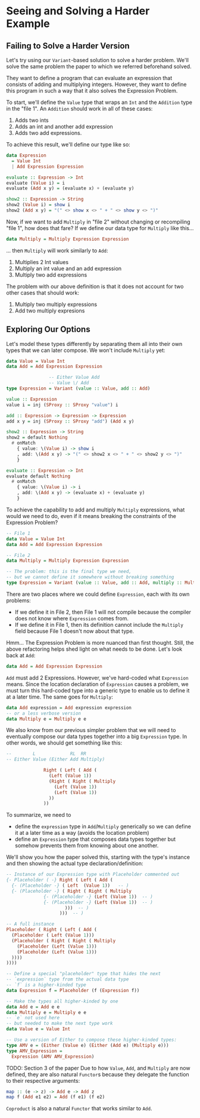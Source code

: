 # Seeing and Solving a Harder Example

## Failing to Solve a Harder Version

Let's try using our `Variant`-based solution to solve a harder problem. We'll solve the same problem the paper to which we referred beforehand solved.

They want to define a program that can evaluate an expression that consists of adding and multiplying integers. However, they want to define this program in such a way that it also solves the Expression Problem.

To start, we'll define the `Value` type that wraps an `Int` and the `Addition` type in the "file 1". An `Addition` should work in all of these cases:
1. Adds two ints
2. Adds an int and another add expression
3. Adds two add expressions.

To achieve this result, we'll define our type like so:
```purescript
data Expression
  = Value Int
  | Add Expression Expression

evaluate :: Expression -> Int
evaluate (Value i) = i
evaluate (Add x y) = (evaluate x) + (evaluate y)

show2 :: Expression -> String
show2 (Value i) = show i
show2 (Add x y) = "(" <> show x <> " + " <> show y <> ")"
```
Now, if we want to add `Multiply` in "file 2" without changing or recompiling "file 1", how does that fare? If we define our data type for `Multiply` like this...
```purescript
data Multiply = Multiply Expression Expression
```
... then `Multiply` will work similarly to `Add`:
1. Multiplies 2 Int values
2. Multiply an int value and an add expression
3. Multiply two add expressions

The problem with our above definition is that it does not account for two other cases that should work:
1. Multiply two multiply expressions
2. Add two multiply expresions

## Exploring Our Options

Let's model these types differently by separating them all into their own types that we can later compose. We won't include `Multiply` yet:
```purescript
data Value = Value Int
data Add = Add Expression Expression

                -- Either Value Add
                -- Value \/ Add
type Expression = Variant (value :: Value, add :: Add)

value :: Expression
value i = inj (SProxy :: SProxy "value") i

add :: Expression -> Expression -> Expression
add x y = inj (SProxy :: SProxy "add") (Add x y)

show2 :: Expression -> String
show2 = default Nothing
  # onMatch
    { value: \(Value i) -> show i
    , add: \(Add x y) -> "(" <> show2 x <> " + " <> show2 y <> ")"
    }

evaluate :: Expression -> Int
evaluate default Nothing
  # onMatch
    { value: \(Value i) -> i
    , add: \(Add x y) -> (evaluate x) + (evaluate y)
    }
```
To achieve the capability to add and multiply `Multiply` expressions, what would we need to do, even if it means breaking the constraints of the Expression Problem?
```purescript
-- File 1
data Value = Value Int
data Add = Add Expression Expression

-- File 2
data Multiply = Multiply Expression Expression

-- The problem: this is the final type we need,
-- but we cannot define it somewhere without breaking something
type Expression = Variant (value :: Value, add :: Add, multiply :: Multiply)
```
There are two places where we could define `Expression`, each with its own problems:
- If we define it in File 2, then File 1 will not compile because the compiler does not know where `Expression` comes from.
- If we define it in File 1, then its definition cannot include the `Multiply` field because File 1 doesn't now about that type.

Hmm... The Expression Problem is more nuanced than first thought. Still, the above refactoring helps shed light on what needs to be done. Let's look back at `Add`:
```purescript
data Add = Add Expression Expression
```
`Add` must add 2 Expressions. However, we've hard-coded what `Expression` means. Since the location declaration of `Expression` causes a problem, we must turn this hard-coded type into a generic type to enable us to define it at a later time. The same goes for `Multiply`:
```purescript
data Add expression = Add expression expression
-- or a less verbose version
data Multiply e = Multiply e e
```
We also know from our previous simpler problem that we will need to eventually compose our data types together into a big `Expression` type. In other words, we should get something like this:
```purescript
--        L             RL  RR
-- Either Value (Either Add Multiply)

              Right ( Left ( Add (
                (Left (Value 1))
                (Right ( Right ( Multiply
                  (Left (Value 1))
                  (Left (Value 1))
                ))
              ))
```
To summarize, we need to
- define the `expression` type in `Add`/`Multiply` generically so we can define it at a later time as a way (avoids the location problem)
- define an `Expression` type that composes data types together but somehow prevents them from knowing about one another.

We'll show you how the paper solved this, starting with the type's instance and then showing the actual type declaration/definition:
```purescript
-- Instance of our Expression type with Placeholder commented out
{- Placeholder ( -} Right ( Left ( Add (
  {- (Placeholder -} ( Left  (Value 1))   -- )
  {- (Placeholder -} ( Right ( Right ( Multiply
              {- (Placeholder -} (Left (Value 1))  -- )
              {- (Placeholder -} (Left (Value 1))  -- )
                      )))  -- )
                    )))  -- )

-- A full instance
Placeholder ( Right ( Left ( Add (
  (Placeholder ( Left (Value 1)))
  (Placeholder ( Right ( Right ( Multiply
    (Placeholder (Left (Value 1)))
    (Placeholder (Left (Value 1)))
  ))))
))))

-- Define a special "placeholder" type that hides the next
-- `expression` type from the actual data type
-- `f` is a higher-kinded type
data Expression f = Placeholder (f (Expression f))

-- Make the types all higher-kinded by one
data Add e = Add e e
data Multiply e = Multiply e e
-- `e` not used here
-- but needed to make the next type work
data Value e = Value Int

-- Use a version of Either to compose these higher-kinded types:
type AMV e = (Either (Value e) (Either (Add e) (Multiply e)))
type AMV_Expression =
  Expression (AMV AMV_Expression)
```
TODO: Section 3 of the paper
Due to how `Value`, `Add`, and `Multiply` are now defined, they are also natural `Functor`s because they delegate the function to their respective arguments:
```purescript
map :: (e -> z) -> Add e -> Add z
map f (Add e1 e2) = Add (f e1) (f e2)
```
`Coproduct` is also a natural `Functor` that works similar to `Add`.
